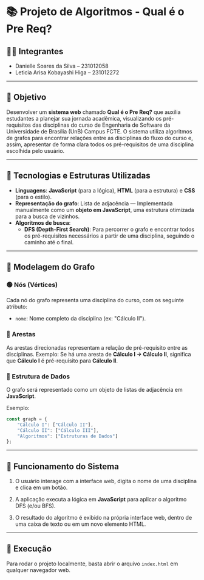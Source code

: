 # 📚 Projeto de Algoritmos - Qual é o Pre Req?

## 👩‍💻 Integrantes

- Danielle Soares da Silva – 231012058
- Leticia Arisa Kobayashi Higa – 231012272 

---

## 🎯 Objetivo

Desenvolver um **sistema web** chamado **Qual é o Pre Req?** que auxilia estudantes a planejar sua jornada acadêmica, visualizando os pré-requisitos das disciplinas do curso de Engenharia de Software da Universidade de Brasília (UnB) Campus FCTE. O sistema utiliza algoritmos de grafos para encontrar relações entre as disciplinas do fluxo do curso e, assim, apresentar de forma clara todos os pré-requisitos de uma disciplina escolhida pelo usuário.

---

## 🔧 Tecnologias e Estruturas Utilizadas

- **Linguagens**: **JavaScript** (para a lógica), **HTML** (para a estrutura) e **CSS** (para o estilo).
- **Representação do grafo**: Lista de adjacência — Implementada manualmente como um **objeto em JavaScript**, uma estrutura otimizada para a busca de vizinhos.
- **Algoritmos de busca**:
  - **DFS (Depth-First Search)**: Para percorrer o grafo e encontrar todos os pré-requisitos necessários a partir de uma disciplina, seguindo o caminho até o final.

---

## 🧩 Modelagem do Grafo

### 🟢 Nós (Vértices)
Cada nó do grafo representa uma disciplina do curso, com os seguinte atributo:
- `nome`: Nome completo da disciplina (ex: "Cálculo II").

### 🔗 Arestas
As arestas direcionadas representam a relação de pré-requisito entre as disciplinas.
Exemplo: Se há uma aresta de **Cálculo I → Cálculo II**, significa que **Cálculo I** é pré-requisito para **Cálculo II**.

### 🧱 Estrutura de Dados

O grafo será representado como um objeto de listas de adjacência em **JavaScript**.

Exemplo:
```javascript
const graph = {
    "Cálculo I": ["Cálculo II"],
    "Cálculo II": ["Cálculo III"],
    "Algoritmos": ["Estruturas de Dados"]
};
```

-----

## 🧠 Funcionamento do Sistema

1.  O usuário interage com a interface web, digita o nome de uma disciplina e clica em um botão.

2.  A aplicação executa a lógica em **JavaScript** para aplicar o algoritmo DFS (e/ou BFS).

3.  O resultado do algoritmo é exibido na própria interface web, dentro de uma caixa de texto ou em um novo elemento HTML.

-----

## 🚀 Execução

Para rodar o projeto localmente, basta abrir o arquivo `index.html` em qualquer navegador web.
